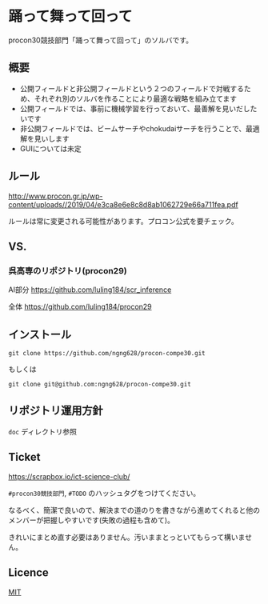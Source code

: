 # 踊って舞って回って
procon30競技部門「踊って舞って回って」のソルバです。

## 概要
- 公開フィールドと非公開フィールドという２つのフィールドで対戦するため、それぞれ別のソルバを作ることにより最適な戦略を組み立てます
- 公開フィールドでは、事前に機械学習を行っておいて、最善解を見いだしたいです
- 非公開フィールドでは、ビームサーチやchokudaiサーチを行うことで、最適解を見いします
- GUIについては未定

  
## ルール
http://www.procon.gr.jp/wp-content/uploads//2019/04/e3ca8e6e8c8d8ab1062729e66a711fea.pdf

ルールは常に変更される可能性があります。プロコン公式を要チェック。

  
## VS.

### 呉高専のリポジトリ(procon29)
AI部分
https://github.com/luling184/scr_inference

全体
https://github.com/luling184/procon29

  
## インストール

`git clone https://github.com/ngng628/procon-compe30.git`

もしくは

`git clone git@github.com:ngng628/procon-compe30.git`

  
## リポジトリ運用方針

`doc` ディレクトリ参照

  
## Ticket

https://scrapbox.io/ict-science-club/

`#procon30競技部門`, `#TODO` のハッシュタグをつけてください。

なるべく、簡潔で良いので、解決までの道のりを書きながら進めてくれると他のメンバーが把握しやすいです(失敗の過程も含めて)。

きれいにまとめ直す必要はありません。汚いままとっといてもらって構いません。

  
## Licence

[MIT](https://github.com/tcnksm/tool/blob/master/LICENCE)


